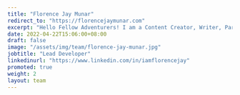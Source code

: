 ```yaml
---
title: "Florence Jay Munar"
redirect_to: "https://florencejaymunar.com"
excerpt: "Hello Fellow Adventurers! I am a Content Creator, Writer, Parodist, anything that I have a skill for can push it out of the box. :D"
date: 2022-04-22T15:06:00+08:00
draft: false
image: "/assets/img/team/florence-jay-munar.jpg"
jobtitle: "Lead Developer"
linkedinurl: "https://www.linkedin.com/in/iamflorencejay"
promoted: true
weight: 2
layout: team
---
```

